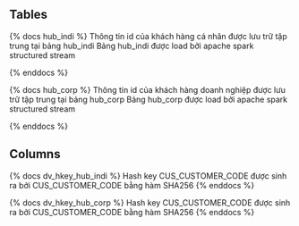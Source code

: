 ## Tables
{% docs hub_indi %}
Thông tin id của khách hàng cá nhân được lưu trữ tập trung tại bảng hub_indi
Bảng hub_indi được load bởi apache spark structured stream  



{% enddocs %}

{% docs hub_corp %}
Thông tin id của khách hàng doanh nghiệp được lưu trữ tập trung tại bảng hub_corp
Bảng hub_corp được load bởi apache spark structured stream  



{% enddocs %}

## Columns

{% docs dv_hkey_hub_indi %}
Hash key CUS_CUSTOMER_CODE được sinh ra bởi CUS_CUSTOMER_CODE bằng hàm SHA256
{% enddocs %}

{% docs dv_hkey_hub_corp %}
Hash key CUS_CUSTOMER_CODE được sinh ra bởi CUS_CUSTOMER_CODE bằng hàm SHA256
{% enddocs %}

